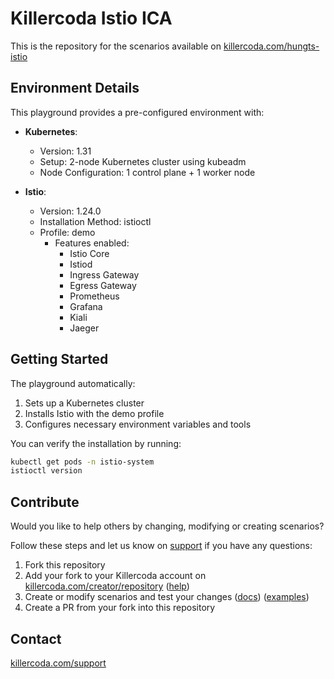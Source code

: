 # Killercoda Istio ICA

This is the repository for the scenarios available on [killercoda.com/hungts-istio](https://killercoda.com/hungts-istio)

## Environment Details

This playground provides a pre-configured environment with:

- **Kubernetes**:
  - Version: 1.31
  - Setup: 2-node Kubernetes cluster using kubeadm
  - Node Configuration: 1 control plane + 1 worker node

- **Istio**:
  - Version: 1.24.0
  - Installation Method: istioctl
  - Profile: demo
    - Features enabled:
      - Istio Core
      - Istiod
      - Ingress Gateway
      - Egress Gateway
      - Prometheus
      - Grafana
      - Kiali
      - Jaeger

## Getting Started

The playground automatically:
1. Sets up a Kubernetes cluster
2. Installs Istio with the demo profile
3. Configures necessary environment variables and tools

You can verify the installation by running:
```bash
kubectl get pods -n istio-system
istioctl version
```

## Contribute

Would you like to help others by changing, modifying or creating scenarios?

Follow these steps and let us know on [support](https://killercoda.com/support) if you have any questions:

1) Fork this repository
2) Add your fork to your Killercoda account on [killercoda.com/creator/repository](https://killercoda.com/creator/repository) ([help](https://killercoda.com/creators/get-started))
3) Create or modify scenarios and test your changes ([docs](https://killercoda.com/creators)) ([examples](https://github.com/killercoda/scenario-examples))
4) Create a PR from your fork into this repository

## Contact

[killercoda.com/support](https://killercoda.com/support)
